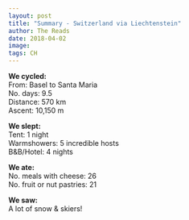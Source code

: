 ```yaml
---
layout: post
title: "Summary - Switzerland via Liechtenstein"
author: The Reads
date: 2018-04-02
image: 
tags: CH
---
```


**We cycled:**  
From: Basel to Santa Maria  
No. days: 9.5  
Distance: 570 km  
Ascent: 10,150 m  

**We slept:**  
Tent: 1 night  
Warmshowers: 5 incredible hosts  
B&B/Hotel: 4 nights  

**We ate:**  
No. meals with cheese: 26  
No. fruit or nut pastries: 21  

**We saw:**  
A lot of snow & skiers!      
